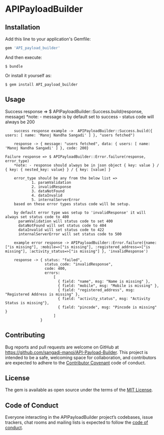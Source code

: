 # APIPayloadBuilder

## Installation

Add this line to your application's Gemfile:

```ruby
gem 'API_payload_builder'
```

And then execute:

    $ bundle

Or install it yourself as:

    $ gem install API_payload_builder

## Usage

Success response => $ APIPayloadBuilder::Success.build(response, message)
        *note: - message is by default set to success
               - status code will always be 200 

        success response example ->  APIPayloadBuilder::Success.build({ users: [ name: 'Manoj Nandha Sangadi' ] }, "users fetched")

        response -> { message: "users fetched", data: { users: [ name: 'Manoj Nandha Sangadi' ] }, code: 200}

    Failure response => $ APIPayloadBuilder::Error.failure(response, error_type)
        *note: - response should always be in json object { key: value } / { key: { nested_key: value} } / { key: [value] }

        error_type should be any from the below list => 
                1. paramValidation
                2. invalidResponse
                3. dataNotFound
                4. dataInvalid
                5. internalServerError 
        based on these error types status code will be setup.

        by default error type was setup to 'invalidResponse' it will always set status code to 400
          paramValidation will status code to set 400
          dataNotFound will set status code to 404
          dataInvalid will set status code to 422
          internalServerError will set status code to 500

        example error response -> APIPayloadBuilder::Error.failure({name: ["is missing"], :mobile=>["is missing"], :registered_address=>["is missing"], :activity_status=>["is missing"] }, 'invalidResponse')

        response -> { status: "failed",
                      status_code: "invalidResponse",
                      code: 400,
                      errors:
                          [
                            { field: "name", msg: "Name is missing" },
                            { field: "mobile", msg: "Mobile is missing" },
                            { field: "registered_address", msg: "Registered Address is missing" },
                            { field: "activity_status", msg: "Activity Status is missing"},
                            { field: "pincode", msg: "Pincode is missing" }
                          ]
                    }

## Contributing

Bug reports and pull requests are welcome on GitHub at https://github.com/sangadi-manoj/API-Payload-Builder. This project is intended to be a safe, welcoming space for collaboration, and contributors are expected to adhere to the [Contributor Covenant](http://contributor-covenant.org) code of conduct.

## License

The gem is available as open source under the terms of the [MIT License](https://opensource.org/licenses/MIT).

## Code of Conduct

Everyone interacting in the APIPayloadBuilder project’s codebases, issue trackers, chat rooms and mailing lists is expected to follow the [code of conduct](https://github.com/sangadi-manoj/API-Payload-Builder/blob/master/CODE_OF_CONDUCT.md).
